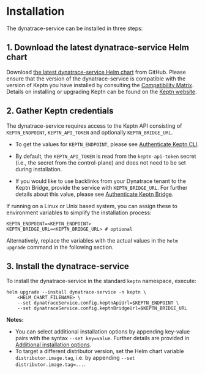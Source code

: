 # Installation

The dynatrace-service can be installed in three steps:


## 1. Download the latest dynatrace-service Helm chart

Download [the latest dynatrace-service Helm chart](https://github.com/keptn-contrib/dynatrace-service/releases/latest/) from GitHub. Please ensure that the version of the dynatrace-service is compatible with the version of Keptn you have installed by consulting the [Compatibility Matrix](compatibility.md). Details on installing or upgrading Keptn can be found on the [Keptn website](https://keptn.sh/docs/quickstart/).


## 2. Gather Keptn credentials

The dynatrace-service requires access to the Keptn API consisting of `KEPTN_ENDPOINT`, `KEPTN_API_TOKEN` and optionally `KEPTN_BRIDGE_URL`.

* To get the values for `KEPTN_ENDPOINT`, please see [Authenticate Keptn CLI](https://keptn.sh/docs/0.10.x/operate/install/#authenticate-keptn-cli).

* By default, the `KEPTN_API_TOKEN` is read from the `keptn-api-token` secret (i.e., the secret from the control-plane) and does not need to be set during installation.

* If you would like to use backlinks from your Dynatrace tenant to the Keptn Bridge, provide the service with `KEPTN_BRIDGE_URL`. For further details about this value, please see [Authenticate Keptn Bridge](https://keptn.sh/docs/0.10.x/operate/install/#authenticate-keptn-bridge).

If running on a Linux or Unix based system, you can assign these to environment variables to simplify the installation process: 

```console
KEPTN_ENDPOINT=<KEPTN_ENDPOINT>
KEPTN_BRIDGE_URL=<KEPTN_BRIDGE_URL> # optional
```

Alternatively, replace the variables with the actual values in the `helm upgrade` command in the following section.


## 3. Install the dynatrace-service

To install the dynatrace-service in the standard `keptn` namespace, execute:

```console
helm upgrade --install dynatrace-service -n keptn \
    <HELM_CHART_FILENAME> \
    --set dynatraceService.config.keptnApiUrl=$KEPTN_ENDPOINT \
    --set dynatraceService.config.keptnBridgeUrl=$KEPTN_BRIDGE_URL
```

**Notes:**
- You can select additional installation options by appending key-value pairs with the syntax `--set key=value`. Further details are provided in [Additional installation options](additional-installation-options.md).
- To target a different distributor version, set the Helm chart variable `distributor.image.tag`, i.e. by appending `--set distributor.image.tag=...`. 
